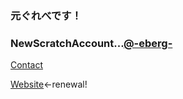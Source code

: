 ### 元ぐれべです！
### NewScratchAccount...[@-eberg-](https://scratch.mit.edu/users/-eberg-/)
[Contact](https://github.com/FuguFX/Comments/issues/1)

[Website](https://fugufx.github.io/simple_home.html)←renewal!


<!--
**FuguFX/FuguFX** is a ✨ _special_ ✨ repository because its `README.md` (this file) appears on your GitHub profile.

Here are some ideas to get you started:

- 🔭 I’m currently working on ...
- 🌱 I’m currently learning ...
- 👯 I’m looking to collaborate on ...
- 🤔 I’m looking for help with ...
- 💬 Ask me about ...
- 📫 How to reach me: ...
- 😄 Pronouns: ...
- ⚡ Fun fact: ...
-->
